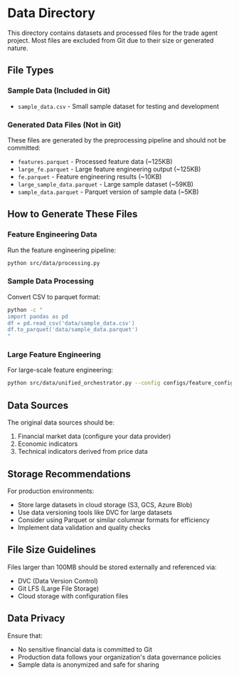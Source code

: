 # Data Directory

This directory contains datasets and processed files for the trade agent project. Most files are excluded from Git due to their size or generated nature.

## File Types

### Sample Data (Included in Git)
- `sample_data.csv` - Small sample dataset for testing and development

### Generated Data Files (Not in Git)
These files are generated by the preprocessing pipeline and should not be committed:

- `features.parquet` - Processed feature data (~125KB)
- `large_fe.parquet` - Large feature engineering output (~125KB) 
- `fe.parquet` - Feature engineering results (~10KB)
- `large_sample_data.parquet` - Large sample dataset (~59KB)
- `sample_data.parquet` - Parquet version of sample data (~5KB)

## How to Generate These Files

### Feature Engineering Data
Run the feature engineering pipeline:
```bash
python src/data/processing.py
```

### Sample Data Processing
Convert CSV to parquet format:
```bash
python -c "
import pandas as pd
df = pd.read_csv('data/sample_data.csv')
df.to_parquet('data/sample_data.parquet')
"
```

### Large Feature Engineering
For large-scale feature engineering:
```bash
python src/data/unified_orchestrator.py --config configs/feature_config.json
```

## Data Sources

The original data sources should be:
1. Financial market data (configure your data provider)
2. Economic indicators
3. Technical indicators derived from price data

## Storage Recommendations

For production environments:
- Store large datasets in cloud storage (S3, GCS, Azure Blob)
- Use data versioning tools like DVC for large datasets
- Consider using Parquet or similar columnar formats for efficiency
- Implement data validation and quality checks

## File Size Guidelines

Files larger than 100MB should be stored externally and referenced via:
- DVC (Data Version Control)
- Git LFS (Large File Storage) 
- Cloud storage with configuration files

## Data Privacy

Ensure that:
- No sensitive financial data is committed to Git
- Production data follows your organization's data governance policies
- Sample data is anonymized and safe for sharing
